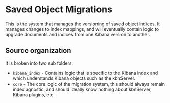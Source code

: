 # Saved Object Migrations

This is the system that manages the versioning of saved object indices. It manages changes to index mappings, and will eventually contain logic to upgrade documents and indices from one Kibana version to another.


## Source organization

It is broken into two sub folders:

- `kibana_index` - Contains logic that is specific to the Kibana index and which understands Kibana objects such as the kbnServer.
- `core` - The core logic of the migration system, this should always remain index agnostic, and should ideally know nothing about kbnServer, Kibana plugins, etc.
